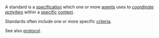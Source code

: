 A standard is a [specification](https://github.com/gcassel/Modular-Organization-Terminology/blob/master/terms/specification.md) which one or more [agents](https://github.com/gcassel/Modular-Organization-Terminology/blob/master/terms/agent.md) uses to *[coordinate](https://github.com/gcassel/Modular-Organization-Terminology/blob/master/terms/coordination.md) [activities](https://github.com/gcassel/Modular-Organization-Terminology/blob/master/terms/activity.md)* within a [specific](https://github.com/gcassel/Modular-Organization-Terminology/blob/master/terms/specific.md) [context](https://github.com/gcassel/Modular-Organization-Terminology/blob/master/terms/context.md).

Standards often include one or more specific [criteria](https://github.com/gcassel/Modular-Organization-Terminology/blob/master/terms/criterion.md).

See also [protocol](https://github.com/gcassel/Modular-Organization-Terminology/blob/master/terms/protocol.md).
